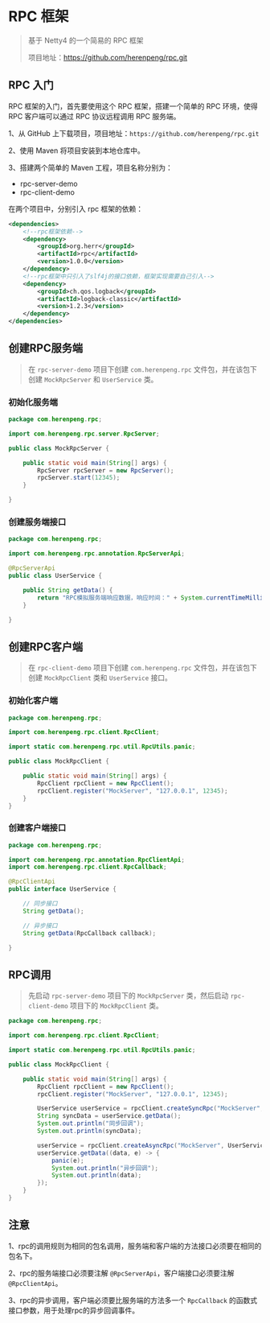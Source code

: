 # RPC 框架

> 基于 Netty4 的一个简易的 RPC 框架
>
> 项目地址：https://github.com/herenpeng/rpc.git

## RPC 入门

RPC 框架的入门，首先要使用这个 RPC 框架，搭建一个简单的 RPC 环境，使得 RPC 客户端可以通过 RPC 协议远程调用 RPC 服务端。

1、从 GitHub 上下载项目，项目地址：`https://github.com/herenpeng/rpc.git`

2、使用 Maven 将项目安装到本地仓库中。

3、搭建两个简单的 Maven 工程，项目名称分别为：

- rpc-server-demo
- rpc-client-demo

在两个项目中，分别引入 rpc 框架的依赖：

```xml
<dependencies>
    <!--rpc框架依赖-->
    <dependency>
        <groupId>org.herr</groupId>
        <artifactId>rpc</artifactId>
        <version>1.0.0</version>
    </dependency>
    <!--rpc框架中只引入了slf4j的接口依赖，框架实现需要自己引入-->
    <dependency>
        <groupId>ch.qos.logback</groupId>
        <artifactId>logback-classic</artifactId>
        <version>1.2.3</version>
    </dependency>
</dependencies>
```

## 创建RPC服务端

> 在 `rpc-server-demo` 项目下创建 `com.herenpeng.rpc` 文件包，并在该包下创建 `MockRpcServer` 和 `UserService` 类。

### 初始化服务端

```java
package com.herenpeng.rpc;

import com.herenpeng.rpc.server.RpcServer;

public class MockRpcServer {

    public static void main(String[] args) {
        RpcServer rpcServer = new RpcServer();
        rpcServer.start(12345);
    }

}
```

### 创建服务端接口

```java
package com.herenpeng.rpc;

import com.herenpeng.rpc.annotation.RpcServerApi;

@RpcServerApi
public class UserService {

    public String getData() {
        return "RPC模拟服务端响应数据，响应时间：" + System.currentTimeMillis();
    }

}
```

## 创建RPC客户端

> 在 `rpc-client-demo` 项目下创建 `com.herenpeng.rpc` 文件包，并在该包下创建 `MockRpcClient` 类和 `UserService` 接口。

### 初始化客户端

```java
package com.herenpeng.rpc;

import com.herenpeng.rpc.client.RpcClient;

import static com.herenpeng.rpc.util.RpcUtils.panic;

public class MockRpcClient {

    public static void main(String[] args) {
        RpcClient rpcClient = new RpcClient();
        rpcClient.register("MockServer", "127.0.0.1", 12345);
    }
}

```

### 创建客户端接口

```java
package com.herenpeng.rpc;

import com.herenpeng.rpc.annotation.RpcClientApi;
import com.herenpeng.rpc.client.RpcCallback;

@RpcClientApi
public interface UserService {

    // 同步接口
    String getData();

    // 异步接口
    String getData(RpcCallback callback);

}
```

## RPC调用

> 先启动 `rpc-server-demo` 项目下的 `MockRpcServer` 类，然后启动 `rpc-client-demo` 项目下的 `MockRpcClient` 类。

```java
package com.herenpeng.rpc;

import com.herenpeng.rpc.client.RpcClient;

import static com.herenpeng.rpc.util.RpcUtils.panic;

public class MockRpcClient {

    public static void main(String[] args) {
        RpcClient rpcClient = new RpcClient();
        rpcClient.register("MockServer", "127.0.0.1", 12345);

        UserService userService = rpcClient.createSyncRpc("MockServer", UserService.class);
        String syncData = userService.getData();
        System.out.println("同步回调");
        System.out.println(syncData);

        userService = rpcClient.createAsyncRpc("MockServer", UserService.class);
        userService.getData((data, e) -> {
            panic(e);
            System.out.println("异步回调");
            System.out.println(data);
        });
    }
}
```

## 注意

1、rpc的调用规则为相同的包名调用，服务端和客户端的方法接口必须要在相同的包名下。

2、rpc的服务端接口必须要注解 `@RpcServerApi`，客户端接口必须要注解 `@RpcClientApi`。

3、rpc的异步调用，客户端必须要比服务端的方法多一个 `RpcCallback` 的函数式接口参数，用于处理rpc的异步回调事件。
